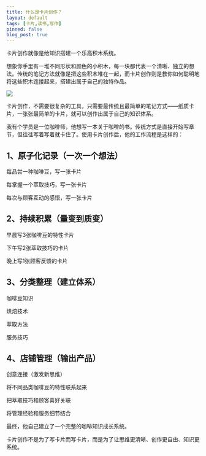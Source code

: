 ```yaml
---
title: 什么是卡片创作？
layout: default
tags: [卡片,读书,写作]
pinned: false
blog_post: true
---
```


卡片创作就像是给知识搭建一个乐高积木系统。



想象你手里有一堆不同形状和颜色的小积木，每一块都代表一个清晰、独立的想法。传统的笔记方法就像是把这些积木堆在一起，而卡片创作则是教你如何聪明地将这些积木连接起来，搭建出属于自己的独特作品。


![](https://s3.bmp.ovh/imgs/2024/11/04/6f2d37caa0a0f5c1.png)

卡片创作，不需要很复杂的工具，只需要最传统且最简单的笔记方式——纸质卡片，一张张最简单的卡片，就可以创作出属于自己的知识体系。



我有个学员是一位咖啡师，他想写一本关于咖啡的书。传统方式是直接开始写章节，但往往写着写着就卡住了。使用卡片创作后，他的工作流程是这样的：



## 1、原子化记录（一次一个想法）
每品尝一种咖啡豆，写一张卡片

每掌握一个萃取技巧，写一张卡片

每次与顾客互动的感悟，写一张卡片

## 2、持续积累（量变到质变）
早晨写3张咖啡豆的特性卡片

下午写2张萃取技巧的卡片

晚上写1张顾客反馈的卡片

## 3、分类整理（建立体系）
咖啡豆知识

烘焙技术

萃取方法

服务技巧

## 4、店铺管理（输出产品）
创意连接（激发新思维）

将不同品类咖啡豆的特性联系起来

把萃取技巧和顾客喜好关联

将管理经验和服务细节结合



最终，他自己建立了一个完整的咖啡知识成长系统。



卡片创作不是为了写卡片而写卡片，而是为了让思维更清晰、创作更自由、知识更系统。
